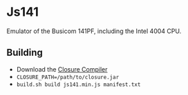 Js141
=====

Emulator of the Busicom 141PF, including the Intel 4004 CPU.

Building
--------
* Download the [Closure Compiler](http://dl.google.com/closure-compiler/compiler-latest.zip)
* `CLOSURE_PATH=/path/to/closure.jar`
* `build.sh build js141.min.js manifest.txt`
